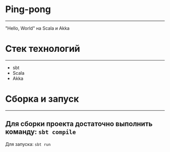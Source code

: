 # Ping-pong

---
"Hello, World" на Scala и Akka

# Стек технологий

---
  * sbt
  * Scala
  * Akka
  
# Сборка и запуск

---
Для сборки проекта достаточно выполнить команду: ```sbt compile```
---
Для запуска: ```sbt run```